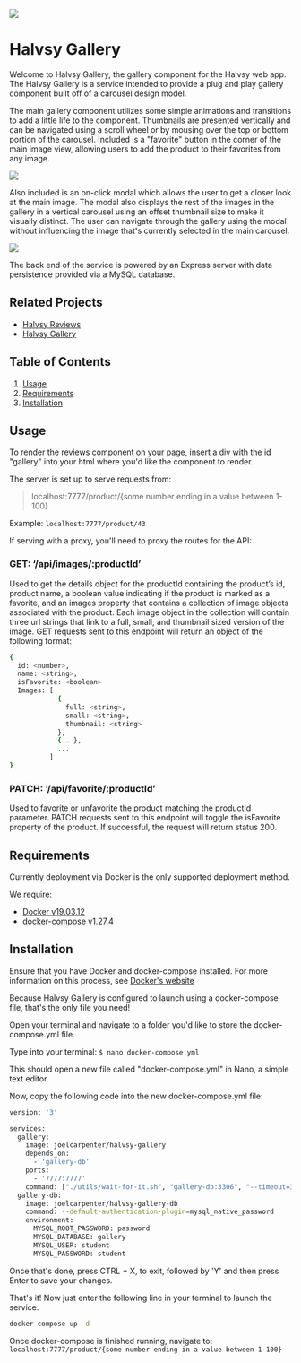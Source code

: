 ![](https://i.imgur.com/QApFoBf.png)

# Halvsy Gallery

Welcome to Halvsy Gallery, the gallery component for the Halvsy web app.  The Halvsy Gallery is a service intended to provide a plug and play gallery component built off of a carousel design model.

The main gallery component utilizes some simple animations and transitions to add a little life to the component.  Thumbnails are presented vertically and can be navigated using a scroll wheel or by mousing over the top or bottom portion of the carousel.  Included is a "favorite" button in the corner of the main image view, allowing users to add the product to their favorites from any image.

![](https://media.giphy.com/media/X8BvMHZJXQRJ3mj51x/giphy.gif)

Also included is an on-click modal which allows the user to get a closer look at the main image.  The modal also displays the rest of the images in the gallery in a vertical carousel using an offset thumbnail size to make it visually distinct.  The user can navigate through the gallery using the modal without influencing the image that's currently selected in the main carousel.

![](https://media.giphy.com/media/Gi8fyxH5n0LQympMaZ/giphy.gif)

The back end of the service is powered by an Express server with data persistence provided via a MySQL database.

## Related Projects

  - [Halvsy Reviews](https://github.com/teamchupacabramcthundercats/etsy-reviews)
  - [Halvsy Gallery](https://github.com/teamchupacabramcthundercats/Halvsy-Gallery)

## Table of Contents

1. [Usage](#Usage)
2. [Requirements](#Requirements)
3. [Installation](#Installation)

## Usage

To render the reviews component on your page, insert a div with the id "gallery" into your html where you'd like the component to render.

The server is set up to serve requests from: 
>localhost:7777/product/{some number ending in a value between 1-100}

Example: `localhost:7777/product/43`

If serving with a proxy, you'll need to proxy the routes for the API:

### GET: ‘/api/images/:productId’ 
Used to get the details object for the productId containing the product’s id, product name, a boolean value indicating if the product is marked as a favorite, and an images property that contains a collection of image objects associated with the product.  Each image object in the collection will contain three url strings that link to a full, small, and thumbnail sized version of the image.  GET requests sent to this endpoint will return an object of the following format:

```sh
{
  id: <number>,
  name: <string>,
  isFavorite: <boolean>
  Images: [
            {
              full: <string>,
              small: <string>,
              thumbnail: <string>
            },
            { … },
            ...
          ]
}
```

### PATCH: ‘/api/favorite/:productId’
Used to favorite or unfavorite the product matching the productId parameter.  PATCH requests sent to this endpoint will toggle the isFavorite property of the product.  If successful, the request will return status 200.


## Requirements
Currently deployment via Docker is the only supported deployment method.

We require: 
- [Docker v19.03.12](https://www.docker.com/get-started)
- [docker-compose v1.27.4](https://docs.docker.com/compose/install/)

## Installation
Ensure that you have Docker and docker-compose installed.
For more information on this process, see [Docker's website](https://www.docker.com/get-started)

Because Halvsy Gallery is configured to launch using a docker-compose file, that's the only file you need!

Open your terminal and navigate to a folder you'd like to store the docker-compose.yml file.

Type into your terminal: `$ nano docker-compose.yml`

This should open a new file called "docker-compose.yml" in Nano, a simple text editor.

Now, copy the following code into the new docker-compose.yml file:
```sh
version: '3'

services:
  gallery:
    image: joelcarpenter/halvsy-gallery
    depends_on:
      - 'gallery-db'
    ports:
      - '7777:7777'
    command: ["./utils/wait-for-it.sh", "gallery-db:3306", "--timeout=30", "--", "npm", "start"]
  gallery-db:
    image: joelcarpenter/halvsy-gallery-db
    command: --default-authentication-plugin=mysql_native_password
    environment: 
      MYSQL_ROOT_PASSWORD: password
      MYSQL_DATABASE: gallery
      MYSQL_USER: student
      MYSQL_PASSWORD: student
```

Once that's done, press CTRL + X, to exit, followed by 'Y' and then press Enter to save your changes.

That's it!  Now just enter the following line in your terminal to launch the service.

```sh
docker-compose up -d
```

Once docker-compose is finished running, navigate to:
`localhost:7777/product/{some number ending in a value between 1-100}`
